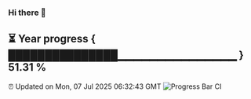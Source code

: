 ### Hi there 👋
⏳ Year progress { ███████████████▁▁▁▁▁▁▁▁▁▁▁▁▁▁▁ } 51.31 %
---
⏰ Updated on Mon, 07 Jul 2025 06:32:43 GMT
![Progress Bar CI](https://github.com/liununu/liununu/workflows/Progress%20Bar%20CI/badge.svg)
